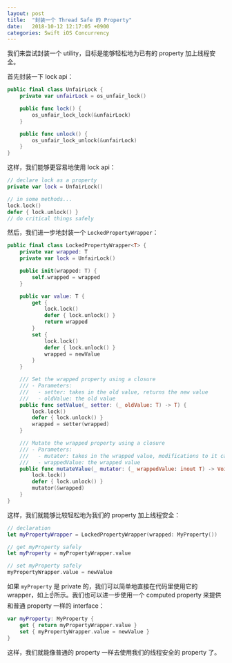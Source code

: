 ```yaml
---
layout: post
title:  "封装一个 Thread Safe 的 Property"
date:   2018-10-12 12:17:05 +0900
categories: Swift iOS Concurrency
---
```


我们来尝试封装一个 utility，目标是能够轻松地为已有的 property 加上线程安全。

首先封装一下 lock api：

```swift
public final class UnfairLock {
    private var unfairLock = os_unfair_lock()

    public func lock() {
        os_unfair_lock_lock(&unfairLock)
    }

    public func unlock() {
        os_unfair_lock_unlock(&unfairLock)
    }
}
```

这样，我们能够更容易地使用 lock api：

```swift
// declare lock as a property
private var lock = UnfairLock()

// in some methods...
lock.lock()
defer { lock.unlock() }
// do critical things safely
```

然后，我们进一步地封装一个 `LockedPropertyWrapper`：

```swift
public final class LockedPropertyWrapper<T> {
    private var wrapped: T
    private var lock = UnfairLock()

    public init(wrapped: T) {
        self.wrapped = wrapped
    }

    public var value: T {
        get {
            lock.lock()
            defer { lock.unlock() }
            return wrapped
        }
        set {
            lock.lock()
            defer { lock.unlock() }
            wrapped = newValue
        }
    }

    /// Set the wrapped property using a closure
    /// - Parameters:
    ///   - setter: takes in the old value, returns the new value
    ///   - oldValue: the old value
    public func setValue(_ setter: (_ oldValue: T) -> T) {
        lock.lock()
        defer { lock.unlock() }
        wrapped = setter(wrapped)
    }

    /// Mutate the wrapped property using a closure
    /// - Parameters:
    ///   - mutator: takes in the wrapped value, modifications to it can be done safely
    ///   - wrappedValue: the wrapped value
    public func mutateValue(_ mutator: (_ wrappedValue: inout T) -> Void) {
        lock.lock()
        defer { lock.unlock() }
        mutator(&wrapped)
    }
}
```

这样，我们就能够比较轻松地为我们的 property 加上线程安全：

```swift
// declaration
let myPropertyWrapper = LockedPropertyWrapper(wrapped: MyProperty())

// get myProperty safely
let myProperty = myPropertyWrapper.value

// set myProperty safely
myPropertyWrapper.value = newValue
```

如果 `myProperty` 是 private 的，我们可以简单地直接在代码里使用它的 wrapper，如上☝️所示。我们也可以进一步使用一个 computed property 来提供和普通 property 一样的 interface：

```swift
var myProperty: MyProperty {
    get { return myPropertyWrapper.value }
    set { myPropertyWrapper.value = newValue }
}
```

这样，我们就能像普通的 property 一样去使用我们的线程安全的 property 了。
